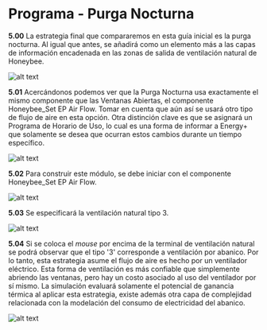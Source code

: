 # Programa - Purga Nocturna

**5.00** La estrategia final que compararemos en esta guía inicial es la purga nocturna. Al igual que antes, se añadirá como un elemento más a las capas de información encadenada en las zonas de salida de ventilación natural de Honeybee.

![alt text](https://user-images.githubusercontent.com/44324576/52487947-15713780-2bbf-11e9-9a2a-45c631d04174.png)

**5.01** Acercándonos podemos ver que la Purga Nocturna usa exactamente el mismo componente que las Ventanas Abiertas, el componente Honeybee_Set EP Air Flow. Tomar en cuenta que aún así se usará otro tipo de flujo de aire en esta opción. Otra distinción clave es que se asignará un Programa de Horario de Uso, lo cual es una forma de informar a Energy+ que solamente se desea que ocurran estos cambios durante un tiempo específico.

![alt text](https://user-images.githubusercontent.com/44324576/52489139-c4167780-2bc1-11e9-96bb-b142796f297d.png)

**5.02** Para construir este módulo, se debe iniciar con el componente Honeybee_Set EP Air Flow.

![alt text](https://user-images.githubusercontent.com/44324576/52489017-81549f80-2bc1-11e9-8322-7d0d6f8f63cb.jpg)

**5.03** Se especificará la ventilación natural tipo 3.

![alt text](https://user-images.githubusercontent.com/44324576/52489019-81549f80-2bc1-11e9-9ede-1fcc8113f6d6.jpg)

**5.04** Si se coloca el *mouse* por encima de la terminal de ventilación natural se podrá observar que el tipo '3' corresponde a ventilación por abanico. Por lo tanto, esta estrategia asume el flujo de aire es hecho por un ventilador eléctrico. Esta forma de ventilación es más confiable que simplemente abriendo las ventanas, pero hay un costo asociado al uso del ventilador por sí mismo. La simulación evaluará solamente el potencial de ganancia térmica al aplicar esta estrategia, existe además otra capa de complejidad relacionada con la modelación del consumo de electricidad del abanico.

![alt text](https://user-images.githubusercontent.com/44324576/52489783-73a01980-2bc3-11e9-9e9c-626146fb6e9d.jpg)
